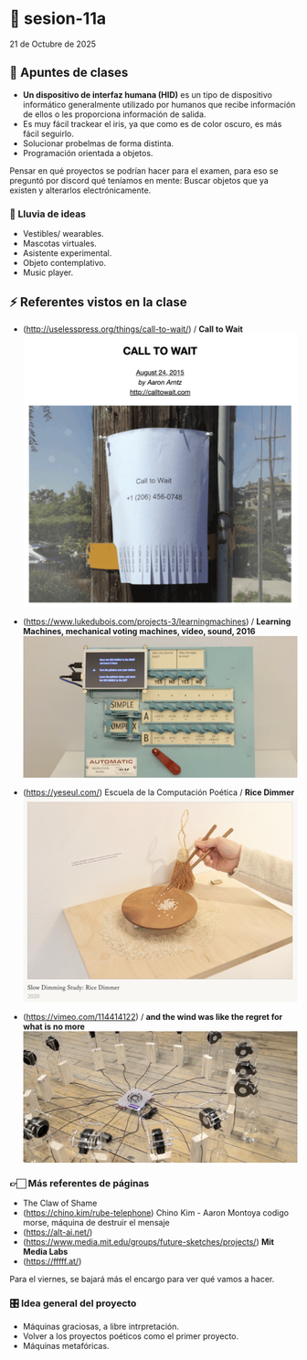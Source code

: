 # 🌷 sesion-11a

21 de Octubre de 2025 

## 🪩 Apuntes de clases

- **Un dispositivo de interfaz humana (HID)** es un tipo de dispositivo informático generalmente utilizado por humanos que recibe información de ellos o les proporciona información de salida.
- Es muy fácil trackear el iris, ya que como es de color oscuro, es más fácil seguirlo.
- Solucionar probelmas de forma distinta.
- Programación orientada a objetos.

Pensar en qué proyectos se podrían hacer para el examen, para eso se preguntó por discord qué teníamos en mente:
Buscar objetos que ya existen y alterarlos electrónicamente.

### 💫 Lluvia de ideas
- Vestibles/ wearables.
- Mascotas virtuales.
- Asistente experimental.
- Objeto contemplativo.
- Music player.

## ⚡️ Referentes vistos en la clase 

- (http://uselesspress.org/things/call-to-wait/) / **Call to Wait** 
  ![call-to-wait](imagenes/call-to-wait.jpg)
  
- (https://www.lukedubois.com/projects-3/learningmachines) / **Learning Machines, mechanical voting machines, video, sound, 2016**
  ![automatic](imagenes/automatic.jpg)
  
- (https://yeseul.com/) Escuela de la Computación Poética / **Rice Dimmer**
  ![rice.dimmer](imagenes/rice-dimmer.jpg)
  
- (https://vimeo.com/114414122) / **and the wind was like the regret for what is no more**
  ![wind](imagenes/wind.jpg)

### 👉🏻 Más referentes de páginas

- The Claw of Shame
- (https://chino.kim/rube-telephone) Chino Kim - Aaron Montoya codigo morse, máquina de destruir el mensaje
- (https://alt-ai.net/)
- (https://www.media.mit.edu/groups/future-sketches/projects/) **Mit Media Labs**
- (https://fffff.at/)

Para el viernes, se bajará más el encargo para ver qué vamos a hacer. 

### 🎛️ Idea general del proyecto
- Máquinas graciosas, a libre intrpretación.
- Volver a los proyectos poéticos como el primer proyecto.
- Máquinas metafóricas.
